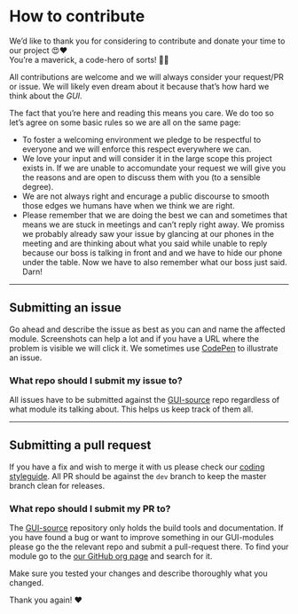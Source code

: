 # How to contribute

We’d like to thank you for considering to contribute and donate your time to our project :heart_eyes::heart:  
You’re a maverick, a code-hero of sorts! :rocket::fist:

All contributions are welcome and we will always consider your request/PR or issue. We will likely even dream about it because that’s how hard we think
about the _GUI_.

The fact that you’re here and reading this means you care. We do too so let’s agree on some basic rules so we are all on the same page:

* To foster a welcoming environment we pledge to be respectful to everyone and we will enforce this respect everywhere we can.
* We love your input and will consider it in the large scope this project exists in. If we are unable to accomundate your request we will give you the reasons
	and are open to discuss them with you (to a sensible degree).
* We are not always right and encurage a public discourse to smooth those edges we humans have when we think we are right.
* Please remember that we are doing the best we can and sometimes that means we are stuck in meetings and can’t reply right away. We promiss we probably
	already saw your issue by glancing at our phones in the meeting and are thinking about what you said while unable to reply because our boss is talking in
	front and and we have to hide our phone under the table. Now we have to also remember what our boss just said. Darn!

----------------------------------------------------------------------------------------------------------------------------------------------------------------

## Submitting an issue

Go ahead and describe the issue as best as you can and name the affected module. Screenshots can help a lot and if you have a URL where the problem is
visible we will click it. We sometimes use [CodePen](http://codepen.io/) to illustrate an issue.

### What repo should I submit my issue to?

All issues have to be submitted against the [GUI-source](https://github.com/WestpacCXTeam/GUI-source) repo regardless of what module its talking about.
This helps us keep track of them all.

----------------------------------------------------------------------------------------------------------------------------------------------------------------

## Submitting a pull request

If you have a fix and wish to merge it with us please check our [coding styleguide](https://github.com/WestpacCXTeam/GUI-source/wiki/Styleguide).
All PR should be against the `dev` branch to keep the master branch clean for releases.

### What repo should I submit my PR to?

The [GUI-source](https://github.com/WestpacCXTeam/GUI-source) repository only holds the build tools and documentation. If you have found a bug or want to
improve something in our GUI-modules please go the the relevant repo and submit a pull-request there. To find your module go to the
[our GitHub org page](https://github.com/WestpacCXTeam) and search for it.

Make sure you tested your changes and describe thoroughly what you changed.

Thank you again! :heart: